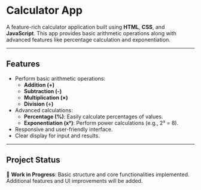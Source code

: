 # Calculator App

A feature-rich calculator application built using **HTML**, **CSS**, and **JavaScript**. This app provides basic arithmetic operations along with advanced features like percentage calculation and exponentiation.

---

## Features

- Perform basic arithmetic operations:
  - **Addition (+)**
  - **Subtraction (-)**
  - **Multiplication (×)**
  - **Division (÷)**
- Advanced calculations:
  - **Percentage (%)**: Easily calculate percentages of values.
  - **Exponentiation (xʸ)**: Perform power calculations (e.g., 2³ = 8).
- Responsive and user-friendly interface.
- Clear display for input and results.

---

## Project Status

🚧 **Work in Progress**: Basic structure and core functionalities implemented. Additional features and UI improvements will be added.
